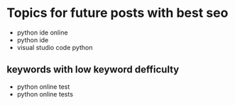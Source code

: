 # Topics for future posts with best seo

- python ide online
- python ide
- visual studio code python

## keywords with low keyword defficulty

- python online test
- python online tests


